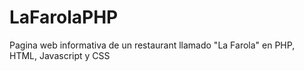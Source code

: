 # LaFarolaPHP
Pagina web informativa de un restaurant llamado "La Farola" en PHP, HTML, Javascript y CSS
